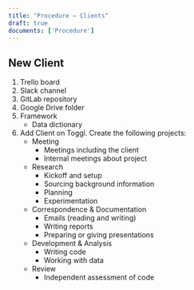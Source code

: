 ```yaml
---
title: "Procedure – Clients"
draft: true
documents: ['Procedure']
---
```


## New Client

1. Trello board
2. Slack channel
3. GitLab repository
4. Google Drive folder
5. Framework
    - Data dictionary
6. Add Client on Toggl. Create the following projects:
    - Meeting
        - Meetings including the client
        - Internal meetings about project
    - Research
        - Kickoff and setup
        - Sourcing background information
        - Planning
        - Experimentation
    - Correspondence & Documentation
        - Emails (reading and writing)
        - Writing reports
        - Preparing or giving presentations
    - Development & Analysis
        - Writing code
        - Working with data
    - Review
        - Independent assessment of code


